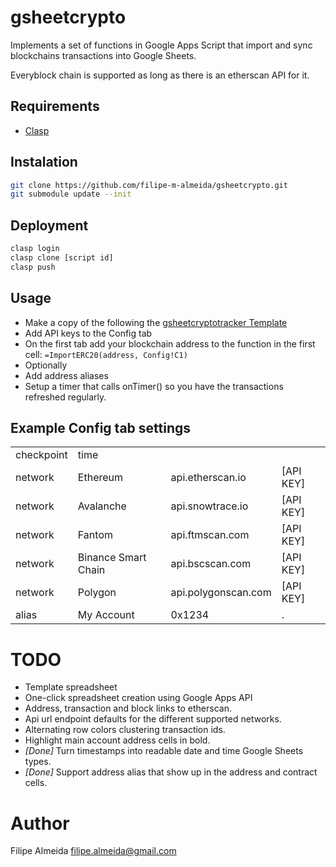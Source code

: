 # gsheetcrypto

Implements a set of functions in Google Apps Script that import and sync blockchains transactions into Google Sheets.

Everyblock chain is supported as long as there is an etherscan API for it.

## Requirements

* [Clasp](https://developers.google.com/apps-script/guides/clasp)

## Instalation

```bash
git clone https://github.com/filipe-m-almeida/gsheetcrypto.git
git submodule update --init
```

## Deployment

```bash
clasp login
clasp clone [script id]
clasp push
```

## Usage

* Make a copy of the following the [gsheetcryptotracker Template](https://docs.google.com/spreadsheets/d/1Nu8P490bvQqJdzAN5BoKuY3UySY-eqRuKybsaQvkTXY)
* Add API keys to the Config tab
* On the first tab add your blockchain address to the function in the first cell: `=ImportERC20(address, Config!C1)`
* Optionally
 * Add address aliases
 * Setup a timer that calls onTimer() so you have the transactions refreshed regularly.

## Example Config tab settings
|            |                     |                     |           |
| ---------- | ------------------  |---------------------|---------- |
| checkpoint | time                |                     |           |
| network    | Ethereum            | api.etherscan.io    | [API KEY] |
| network    | Avalanche           | api.snowtrace.io    | [API KEY] |
| network    | Fantom              | api.ftmscan.com     | [API KEY] |
| network    | Binance Smart Chain | api.bscscan.com     | [API KEY] |
| network    | Polygon             | api.polygonscan.com | [API KEY] |
| alias      | My Account          | 0x1234              | .         |

# TODO
* Template spreadsheet
* One-click spreadsheet creation using Google Apps API
* Address, transaction and block links to etherscan.
* Api url endpoint defaults for the different supported networks.
* Alternating row colors clustering transaction ids.
* Highlight main account address cells in bold.
* *[Done]* Turn timestamps into readable date and time Google Sheets types.
* *[Done]* Support address alias that show up in the address and contract cells.

# Author
Filipe Almeida <filipe.almeida@gmail.com>
